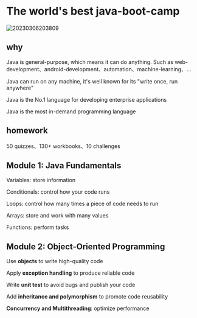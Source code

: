 # The world's best java-boot-camp

![20230306203809](https://aliyun-oss-lpj.oss-cn-qingdao.aliyuncs.com/images/by-clipboard/20230306203809.png)

## why

Java is general-purpose, which means it can do anything. Such as web-development、android-development、automation、machine-learning、...

Java can run on any machine, it's well known for its "write once, run anywhere"

Java is the No.1 language for developing enterprise applications

Java is the most in-demand programming language

## homework

50 quizzes、130+ workbooks、10 challenges

## Module 1: Java Fundamentals

Variables: store information

Conditionals: control how your code runs

Loops: control how many times a piece of code needs to run

Arrays: store and work with many values

Functions: perform tasks

## Module 2: Object-Oriented Programming

Use **objects** to write high-quality code

Apply **exception handling** to produce reliable code

Write **unit test** to avoid bugs and publish your code

Add **inheritance and polymorphism** to promote code reusability

**Concurrency and Multithreading**: optimize performance

